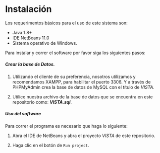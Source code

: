 # Instalación

Los requerimentos básicos para el uso de este sistema son:

+ Java 1.8+
+ IDE NetBeans 11.0
+ Sistema operativo de Windows.

Para instalar y correr el software por favor siga los siguientes pasos:

##### Crear la base de Datos.

1. Utilizando el cliente de su preferencia, nosotros utilizamos y recomendamos XAMPP, para habilitar el puerto 3306. Y a través de PHPMyAdmin crea la base de datos de MySQL con el título de _VISTA_.

2. Utilice nuestra archivo de la base de datos que se encuentra en este repositorio como: **_VISTA.sql_**.

##### Uso del software

Para correr el programa es necesario que haga lo siguiente:

1. Abra el IDE de NetBeans y abra el proyecto _VISTA_ de este repositorio.

2. Haga clic en el botón de `Run project`.
